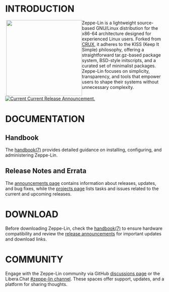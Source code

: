 
# INTRODUCTION

<img src="https://github.com/zeppe-lin/artwork/blob/master/release-v1.x.png?raw=true"
     style="float: left;" align="right" width="240px" height="240px">
     
Zeppe-Lin is a lightweight source-based GNU/Linux distribution for the
x86-64 architecture designed for experienced Linux users.
Forked from [CRUX][1], it adheres to the KISS (Keep It Simple)
philosophy, offering a straightforward tar.gz-based package system,
BSD-style initscripts, and a curated set of minimalist packages.
Zeppe-Lin focuses on simplicity, transparency, and tools that empower
users to shape their systems without unnecessary complexity.

[1]: http://crux.nu

<!-- GitHub release (latest by date) -->
<a href="https://github.com/orgs/zeppe-lin/discussions/3">
  <img src="https://img.shields.io/github/v/release/zeppe-lin/pkgsrc-core?color=2c5e36&display_name=tag&label=CURRENT%20RELEASE&logo=linux&logoColor=white&style=for-the-badge" alt="Current Current Release Announcement.">
</a>

# DOCUMENTATION

## Handbook

The [handbook(7)][2] provides detailed guidance on installing,
configuring, and administering Zeppe-Lin.

[2]: https://zeppe-lin.github.io/handbook.7.html

## Release Notes and Errata

The [announcements page][3] contains information about releases,
updates, and bug fixes, while the [projects page][4] lists tasks
and issues related to the current and upcoming releases.

[3]: https://github.com/orgs/zeppe-lin/discussions/categories/announcements
[4]: https://github.com/orgs/zeppe-lin/projects

# DOWNLOAD

Before downloading Zeppe-Lin, check the [handbook(7)][2] to ensure
hardware compatibility and review the [release announcements][3] for
important updates and download links.

# COMMUNITY

Engage with the Zeppe-Lin community via GitHub [discussions page][5]
or the Libera.Chat [#zeppe-lin channel][6].  These spaces offer
support, updates, and a platform for sharing thoughts.

[5]: https://github.com/orgs/zeppe-lin/discussions
[6]: https://web.libera.chat/#zeppe-lin
